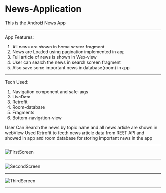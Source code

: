 # News-Application
This is the Android News App 
______________________________________________________________________________________________________________________________________________________________________________

App Features:
1) All news are shown in home screen fragment
2) News are Loaded using pagination implemented in app
3) Full article of news is shown in Web-view
4) User can search the news in search screen fragment
5) Also save some important news in database(room) in app
______________________________________________________________________________________________________________________________________________________________________________

Tech Used:
1) Navigation component and safe-args
2) LiveData
3) Retrofit
4) Room-database
5) Fragments
6) Bottom-navigation-view

User Can Search the news by topic name and all news article are shown in webView Used Retrofit to fecth news article data from REST API and showed in app and room database for 
storing important news in the app 
______________________________________________________________________________________________________________________________________________________________________________

![FirstScreen](https://user-images.githubusercontent.com/90719979/153784376-61a9a8ae-41e9-4b39-94b1-5c42c47d8623.jpg)
______________________________________________________________________________________________________________________________________________________________________________

![SecondScreen](https://user-images.githubusercontent.com/90719979/153784400-3eb2f891-1674-4d17-8a97-05fea8fa6edf.jpg)
______________________________________________________________________________________________________________________________________________________________________________

![ThirdScreen](https://user-images.githubusercontent.com/90719979/153784417-be6600b5-f40f-4a25-a2b1-54eed5c6a554.jpg)
______________________________________________________________________________________________________________________________________________________________________________



